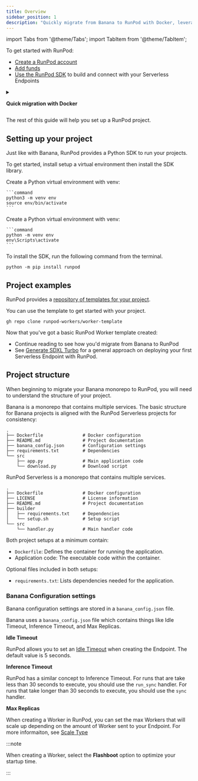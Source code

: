 ```yaml
---
title: Overview
sidebar_position: 1
description: "Quickly migrate from Banana to RunPod with Docker, leveraging a bridge between the two environments for a seamless transition. Utilize a Dockerfile to encapsulate your environment and deploy existing projects to RunPod with minimal adjustments."
---
```


import Tabs from '@theme/Tabs';
import TabItem from '@theme/TabItem';

To get started with RunPod:

- [Create a RunPod account](/get-started/manage-accounts)
- [Add funds](/get-started/billing-information)
- [Use the RunPod SDK](#setting-up-your-project) to build and connect with your Serverless Endpoints

<details>
<summary>

**Quick migration with Docker**

</summary>

Transitioning from Banana to RunPod doesn't have to be a lengthy process.
For users seeking a swift migration path while maintaining Banana's dependencies for the interim, the Docker approach provides an efficient solution.
This method allows you to leverage Docker to encapsulate your environment, simplifying the migration process and enabling a smoother transition to RunPod.

**Why consider the Dockerfile approach?**

Utilizing a Dockerfile for migration offers a bridge between Banana and RunPod, allowing for immediate deployment of existing projects without the need to immediately discard Banana's dependencies. This approach is particularly beneficial for those looking to test or move their applications to RunPod with minimal initial adjustments.

**Dockerfile**

The provided Dockerfile outlines a straightforward process for Setting up your application on RunPod.

Add this Dockerfile to your project.

```dockerfile
FROM runpod/banana:peel as bread
FROM repo/image:tag

RUN pip install runpod

COPY --from=bread /handler.py .
COPY --from=bread /start.sh .

RUN chmod +x start.sh
CMD ["./start.sh"]
```

**Building and deploying**

After creating your Dockerfile, build your Docker image and deploy it to RunPod.
This process involves using Docker commands to build the image and then deploying it to RunPod.

**Advantages and considerations**

This Dockerfile approach expedites the migration process, allowing you to leverage RunPod's powerful features with minimal initial changes to your project.
It's an excellent way to quickly transition and test your applications on RunPod.

However, while this method facilitates a quick start on RunPod, it's advisable to plan for a future migration away from Banana's dependencies, as there is overhead to building Banana's dependencies and deploying them to RunPod.

Gradually adapting your project to utilize RunPod's native features and services will optimize your application's performance and scalability.

**Moving forward**

Once you've migrated your application using the Docker approach, consider exploring RunPod's full capabilities.
Transitioning away from Banana's dependencies and fully integrating with RunPod's services will allow you to take full advantage of what RunPod has to offer.

This quick migration guide is just the beginning.
Continue with the rest of our tutorial to learn how to leverage RunPod's features to their fullest and ensure your project is fully adapted to its new environment.

</details>

The rest of this guide will help you set up a RunPod project.

## Setting up your project

Just like with Banana, RunPod provides a Python SDK to run your projects.

To get started, install setup a virtual environment then install the SDK library.

<Tabs>
  <TabItem value="macos" label="macOS" default>

Create a Python virtual environment with venv:

    ```command
    python3 -m venv env
    source env/bin/activate
    ```

</TabItem>
  <TabItem value="windows" label="Windows">

Create a Python virtual environment with venv:

    ```command
    python -m venv env
    env\Scripts\activate
    ```

</TabItem>

</Tabs>

To install the SDK, run the following command from the terminal.

```command
python -m pip install runpod
```

## Project examples

RunPod provides a [repository of templates for your project](https://github.com/runpod-workers).

You can use the template to get started with your project.

```command
gh repo clone runpod-workers/worker-template
```

Now that you've got a basic RunPod Worker template created:

- Continue reading to see how you'd migrate from Banana to RunPod
- See [Generate SDXL Turbo](/tutorials/serverless/gpu/generate-sdxl-turbo) for a general approach on deploying your first Serverless Endpoint with RunPod.

## Project structure

When beginning to migrate your Banana monorepo to RunPod, you will need to understand the structure of your project.

<Tabs>

<TabItem value="banana" label="Banana" default>

Banana is a monorepo that contains multiple services. The basic structure for Banana projects is aligned with the RunPod Serverless projects for consistency:

```text
.
├── Dockerfile               # Docker configuration
├── README.md                # Project documentation
├── banana_config.json       # Configuration settings
├── requirements.txt         # Dependencies
└── src
    ├── app.py               # Main application code
    └── download.py          # Download script
```

</TabItem>
  <TabItem value="runpod" label="RunPod">

RunPod Serverless is a monorepo that contains multiple services.

```text
.
├── Dockerfile               # Docker configuration
├── LICENSE                  # License information
├── README.md                # Project documentation
├── builder
│   ├── requirements.txt     # Dependencies
│   └── setup.sh             # Setup script
└── src
    └── handler.py           # Main handler code
```

</TabItem>
</Tabs>

Both project setups at a minimum contain:

- `Dockerfile`: Defines the container for running the application.
- Application code: The executable code within the container.

Optional files included in both setups:

- `requirements.txt`: Lists dependencies needed for the application.

### Banana Configuration settings

Banana configuration settings are stored in a `banana_config.json` file.

Banana uses a `banana_config.json` file which contains things like Idle Timeout, Inference Timeout, and Max Replicas.

**Idle Timeout**

RunPod allows you to set an [Idle Timeout](/serverless/references/endpoint-configurations#idle-timeout) when creating the Endpoint.
The default value is 5 seconds.

**Inference Timeout**

RunPod has a similar concept to Inference Timeout.
For runs that are take less than 30 seconds to execute, you should use the `run_sync` handler.
For runs that take longer than 30 seconds to execute, you should use the `sync` handler.

**Max Replicas**

When creating a Worker in RunPod, you can set the max Workers that will scale up depending on the amount of Worker sent to your Endpoint.
For more informaiton, see [Scale Type](/serverless/references/endpoint-configurations#scale-type)

:::note

When creating a Worker, select the **Flashboot** option to optimize your startup time.

:::
